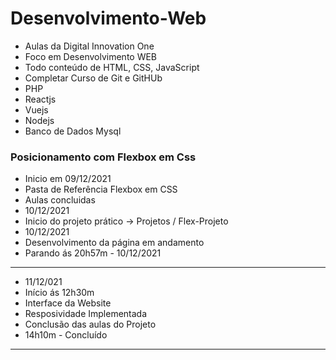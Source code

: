 # Desenvolvimento-Web
 - Aulas da Digital Innovation One 
 - Foco em Desenvolvimento WEB
 - Todo conteúdo de HTML, CSS, JavaScript 
 - Completar Curso de Git e GitHUb
 - PHP  
 - Reactjs 
 - Vuejs
 - Nodejs
 - Banco de Dados Mysql

 ### Posicionamento com Flexbox em Css
- Inicio em 09/12/2021
- Pasta de Referência Flexbox em CSS
- Aulas concluidas 
- 10/12/2021
- Inicio do projeto prático -> Projetos / Flex-Projeto
- 10/12/2021
- Desenvolvimento da página em andamento 
- Parando ás 20h57m - 10/12/2021
- -----------------------------------------------------
- 11/12/021
- Início ás 12h30m
- Interface da Website
- Resposividade Implementada
- Conclusão das aulas do Projeto
- 14h10m - Concluído
- --------------------------------------------

